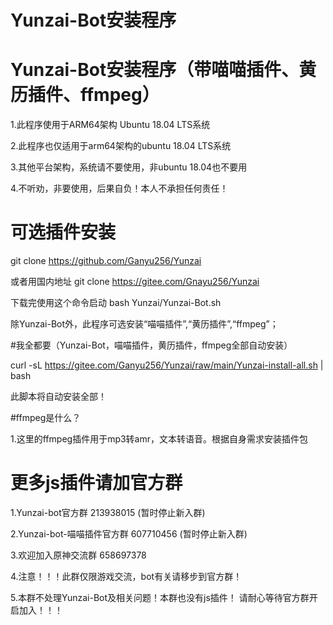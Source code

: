 # Yunzai-Bot安装程序
# Yunzai-Bot安装程序（带喵喵插件、黄历插件、ffmpeg）

1.此程序使用于ARM64架构 Ubuntu 18.04 LTS系统

2.此程序也仅适用于arm64架构的ubuntu 18.04 LTS系统

3.其他平台架构，系统请不要使用，非ubuntu 18.04也不要用

4.不听劝，非要使用，后果自负！本人不承担任何责任！

# 可选插件安装
git clone https://github.com/Ganyu256/Yunzai 

或者用国内地址 git clone https://gitee.com/Gnayu256/Yunzai

下载完使用这个命令启动 bash Yunzai/Yunzai-Bot.sh

除Yunzai-Bot外，此程序可选安装“喵喵插件”,“黄历插件”,“ffmpeg”；

#我全都要（Yunzai-Bot，喵喵插件，黄历插件，ffmpeg全部自动安装）

curl -sL https://gitee.com/Ganyu256/Yunzai/raw/main/Yunzai-install-all.sh | bash

此脚本将自动安装全部！

#ffmpeg是什么？

1.这里的ffmpeg插件用于mp3转amr，文本转语音。根据自身需求安装插件包

# 更多js插件请加官方群
1.Yunzai-bot官方群 213938015 (暂时停止新入群)

2.Yunzai-bot-喵喵插件官方群 607710456 (暂时停止新入群)

3.欢迎加入原神交流群 658697378 

4.注意！！！此群仅限游戏交流，bot有关请移步到官方群！

5.本群不处理Yunzai-Bot及相关问题！本群也没有js插件！
请耐心等待官方群开启加入！！！
